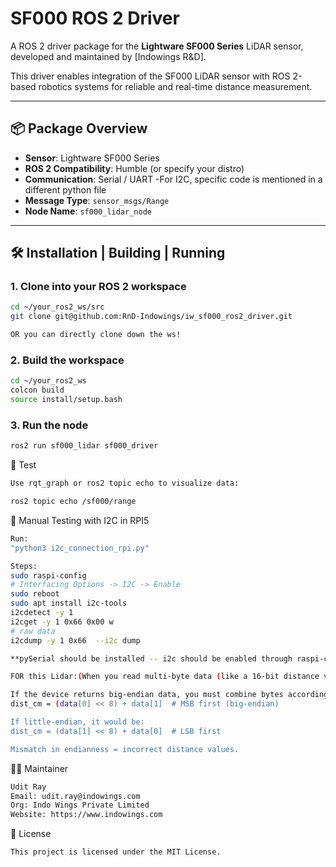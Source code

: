 # SF000 ROS 2 Driver

A ROS 2 driver package for the **Lightware SF000 Series** LiDAR sensor, developed and maintained by [Indowings R&D].

This driver enables integration of the SF000 LiDAR sensor with ROS 2-based robotics systems for reliable and real-time distance measurement.

---

## 📦 Package Overview

- **Sensor**: Lightware SF000 Series
- **ROS 2 Compatibility**: Humble (or specify your distro)
- **Communication**: Serial / UART     -For I2C, specific code is mentioned in a different python file
- **Message Type**: `sensor_msgs/Range`
- **Node Name**: `sf000_lidar_node`

---

## 🛠️ Installation | Building | Running 

### 1. Clone into your ROS 2 workspace

```bash
cd ~/your_ros2_ws/src
git clone git@github.com:RnD-Indowings/iw_sf000_ros2_driver.git

OR you can directly clone down the ws!
```

### 2. Build the workspace
```bash
cd ~/your_ros2_ws
colcon build 
source install/setup.bash
```

### 3. Run the node
```bash
ros2 run sf000_lidar sf000_driver

```

🧪 Test
```bash
Use rqt_graph or ros2 topic echo to visualize data:

ros2 topic echo /sf000/range
```



🔌 Manual Testing with I2C in RPI5
```bash
Run:
"python3 i2c_connection_rpi.py"

Steps:
sudo raspi-config
# Interfacing Options -> I2C -> Enable
sudo reboot
sudo apt install i2c-tools
i2cdetect -y 1
i2cget -y 1 0x66 0x00 w
# raw data
i2cdump -y 1 0x66  --i2c dump 

**pySerial should be installed -- i2c should be enabled through raspi-config -- **

FOR this Lidar:(When you read multi-byte data (like a 16-bit distance value) from an I2C device, the order in which the bytes are sent matters. This is called Endianness)

If the device returns big-endian data, you must combine bytes accordingly:
dist_cm = (data[0] << 8) + data[1]  # MSB first (big-endian)

If little-endian, it would be:
dist_cm = (data[1] << 8) + data[0]  # LSB first

Mismatch in endianness = incorrect distance values.
```


👨‍💻 Maintainer
```bash
Udit Ray
Email: udit.ray@indowings.com
Org: Indo Wings Private Limited
Website: https://www.indowings.com
```

📄 License
```bash
This project is licensed under the MIT License.
```
